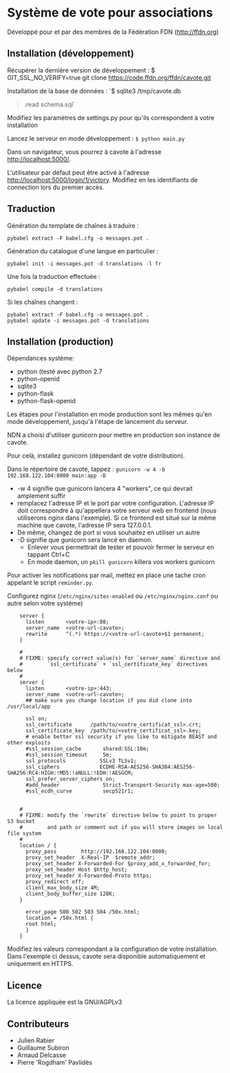 Système de vote pour associations
=================================

Développé pour et par des membres de la Fédération FDN (http://ffdn.org)

Installation (développement)
----------------------------

Récupérer la dernière version de développement :
$ GIT_SSL_NO_VERIFY=true git clone https://code.ffdn.org/ffdn/cavote.git

Installation de la base de données :
`$ sqlite3 /tmp/cavote.db
 > .read schema.sql`
 
Modifiez les paramètres de settings.py pour qu'ils correspondent à votre installation

Lancez le serveur en mode développement :
`$ python main.py`

Dans un navigateur, vous pourrez à cavote à l'adresse
<http://localhost:5000/>.

L'utilisateur par défaut peut être activé à l'adresse
<http://localhost:5000/login/1/victory>. Modifiez en les
identifiants de connection lors du premier accès.


Traduction
----------

Génération du template de chaînes à traduire :
    
    pybabel extract -F babel.cfg -o messages.pot .

Génération du catalogue d'une langue en particulier :

    pybabel init -i messages.pot -d translations -l fr

Une fois la traduction effectuée :
    
    pybabel compile -d translations

Si les chaînes changent :

    pybabel extract -F babel.cfg -o messages.pot .
    pybabel update -i messages.pot -d translations


Installation (production)
-------------------------

Dépendances système:

 - python (testé avec python 2.7
 - python-openid
 - sqlite3
 - python-flask
 - python-flask-openid

Les étapes pour l'installation en mode production sont les
mêmes qu'en mode développement, jusqu'à l'étape de lancement
du serveur.

NDN a choisi d'utiliser gunicorn pour mettre en production
son instance de cavote.

Pour celà, installez gunicorn (dépendant de votre distribution).

Dans le répertoire de cavote, tappez :
`gunicorn -w 4 -b 192.168.122.104:8000 main:app -D`

 - -w 4 signifie que gunicorn lancera 4 "workers", ce qui devrait amplement suffir
 - remplacez l'adresse IP et le port par votre configuration. L'adresse IP doit
 correspondre à qu'appellera votre serveur web en frontend (nous utiliserons nginx dans l'exemple).
 Si ce frontend est situé sur la même machine que cavote, l'adresse IP sera 127.0.0.1.
 - De même, changez de port si vous souhaitez en utiliser un autre
 - -D signifie que gunicorn sera lancé en daemon. 
   - Enlever vous permettrait de tester et pouvoir fermer le serveur en tappant Ctrl+C 
   - En mode daemon, un `pkill gunicorn` killera vos workers gunicorn

Pour activer les notifications par mail, mettez en place une tache cron appelant le script `reminder.py`.

Configurez nginx (`/etc/nginx/sites-enabled` ou `/etc/nginx/nginx.conf` ou
autre selon votre système)

		server {
		  listen       <votre-ip>:80;
		  server_name  <votre-url-cavote>;
		  rewrite      ^(.*) https://<votre-url-cavote>$1 permanent;
		}
		
		#
		# FIXME: specify correct value(s) for `server_name` directive and
		#        `ssl_certificate` + `ssl_certificate_key` directives below
		#
		server {
		  listen       <votre-ip>:443;
		  server_name  <votre-url-cavote>;
		  ## make sure you change location if you did clone into /usr/local/app
		
		  ssl on;
		  ssl_certificate      /path/to/<votre_certificat_ssl>.crt;
		  ssl_certificate_key  /path/to/<votre_certificat_ssl>.key;
		  # enable better ssl security if you like to mitigate BEAST and other exploits
		  #ssl_session_cache       shared:SSL:10m;
		  #ssl_session_timeout     5m;
		  ssl_protocols           SSLv3 TLSv1;
		  ssl_ciphers             ECDHE-RSA-AES256-SHA384:AES256-SHA256:RC4:HIGH:!MD5:!aNULL:!EDH:!AESGCM;
		  ssl_prefer_server_ciphers on;
		  #add_header              Strict-Transport-Security max-age=500;
		  #ssl_ecdh_curve          secp521r1;
		
		
		#
		# FIXME: modify the `rewrite` directive below to point to proper S3 bucket
		#        and path or comment out if you will store images on local file system
		#
		location / {
		  proxy_pass        http://192.168.122.104:8000;
		  proxy_set_header  X-Real-IP  $remote_addr;
		  proxy_set_header X-Forwarded-For $proxy_add_x_forwarded_for;
		  proxy_set_header Host $http_host;
		  proxy_set_header X-Forwarded-Proto https;
		  proxy_redirect off;
		  client_max_body_size 4M;
		  client_body_buffer_size 128K;
		}
		
		  error_page 500 502 503 504 /50x.html;
		  location = /50x.html {
		  root html;
		  }
		}


Modifiez les valeurs correspondant a la configuration de votre installation.
Dans l'exemple ci dessus, cavote sera disponible automatiquement et uniquement
en HTTPS.

Licence
-------

La licence appliquée est la GNU/AGPLv3

Contributeurs
-------------

 - Julien Rabier
 - Guillaume Subiron
 - Arnaud Delcasse
 - Pierre 'Rogdham' Pavlidès

